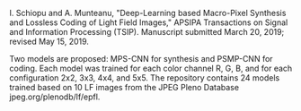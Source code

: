 
I. Schiopu and A. Munteanu, "Deep-Learning based Macro-Pixel Synthesis and Lossless Coding of Light Field Images," APSIPA Transactions on Signal and Information Processing (TSIP). 
Manuscript submitted March 20, 2019; revised May 15, 2019.

Two models are proposed: MPS-CNN for synthesis and PSMP-CNN for coding. Each model was trained for each color channel R, G, B, and for each configuration 2x2, 3x3, 4x4, and 5x5.
The repository contains 24 models trained based on 10 LF images from the JPEG Pleno Database jpeg.org/plenodb/lf/epfl.

